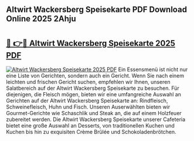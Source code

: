 ## Altwirt Wackersberg Speisekarte PDF Download Online 2025 2Ahju

# <h2><a href="http://gc6j612.nevu.top/?p=Altwirt+Wackersberg+Speisekarte">🔗 👉🔴 Altwirt Wackersberg Speisekarte 2025 PDF</a></h2>

[![Altwirt Wackersberg Speisekarte 2025 PDF](https://i.imgur.com/dBaPXMq.png)](http://gc6j612.nevu.top/?p=Altwirt+Wackersberg+Speisekarte)
Ein Essensmenü ist nicht nur eine Liste von Gerichten, sondern auch ein Gericht. Wenn Sie nach einem leichten und frischen Gericht suchen, empfehlen wir Ihnen, unseren Salatbereich auf der Altwirt Wackersberg Speisekarte zu besuchen. Für diejenigen, die Fleisch mögen, bieten wir eine umfangreiche Auswahl an Gerichten auf der Altwirt Wackersberg Speisekarte an: Rindfleisch, Schweinefleisch, Huhn und Fisch. Unseren Auserwählten bieten wir Gourmet-Gerichte wie Schaschlik und Steak an, die auf einem Holzfeuer zubereitet werden. Die Altwirt Wackersberg Speisekarte unserer Cafeteria bietet eine große Auswahl an Desserts, von traditionellen Kuchen und Kuchen bis hin zu exquisiten Crème Brûlée und Schokoladenbrötchen.
